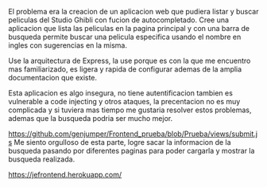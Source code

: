 El problema era la creacion de un aplicacion web que pudiera listar y buscar peliculas del Studio Ghibli con fucion de autocompletado. Cree una aplicacion que lista las peliculas en la pagina principal y con una barra de busqueda permite buscar una pelicula especifica usando el nombre en ingles con sugerencias en la misma.

Use la arquitectura de Express, la use porque es con la que me encuentro mas familiarizado, es ligera y rapida de configurar ademas de la amplia documentacion que existe.

Esta aplicacion es algo insegura, no tiene autentificacion tambien es vulnerable a code injecting y otros ataques, la precentacion no es muy complicada y si tuviera mas tiempo me gustaria resolver estos problemas, ademas que la busqueda podria ser mucho mejor.

https://github.com/genjumper/Frontend_prueba/blob/Prueba/views/submit.js
Me siento orgulloso de esta parte, logre sacar la informacion de la busqueda pasando por diferentes paginas para poder cargarla y mostrar la busqueda realizada.

https://jefrontend.herokuapp.com/
